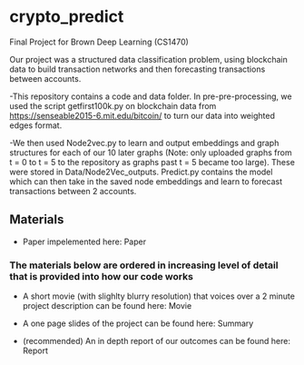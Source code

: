 # crypto_predict
Final Project for Brown Deep Learning (CS1470)

Our project was a structured data classification problem, using blockchain data to build
transaction networks and then forecasting transactions between accounts.

-This repository contains a code and data folder. In pre-pre-processing, we used the script
getfirst100k.py on blockchain data from https://senseable2015-6.mit.edu/bitcoin/ to turn our
data into weighted edges format.

-We then used Node2vec.py to learn and output embeddings and graph structures for each of our
10 later graphs (Note: only uploaded graphs from t = 0 to t = 5 to the repository as graphs past t = 5 became too large). These were stored in Data/Node2Vec_outputs. Predict.py contains the model which can
then take in the saved node embeddings and learn to forecast transactions between 2 accounts.

## Materials ##

- Paper impelemented here: Paper

### The materials below are ordered in increasing level of detail that is provided into how our code works ###

- A short movie (with slighlty blurry resolution) that voices over a 2 minute project description can be found here: Movie

- A one page slides of the project can be found here: Summary

- (recommended) An in depth report of our outcomes can be found here: Report


